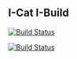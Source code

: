 ## I-Cat I-Build

[![Build Status](https://travis-ci.org/I-Cat/pvr.iptvsimple.svg?branch=Matrix)](https://travis-ci.org/I-Cat/pvr.iptvsimple)

[![Build Status](https://travis-ci.org/I-Cat/chorus2.svg?branch=master)](https://travis-ci.org/I-Cat/chorus2)
